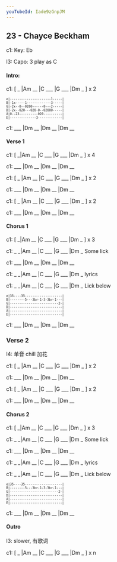 ```yaml
---
youTubeId: Iade9zGnpJM
---
```


## 23 - Chayce Beckham

c1: Key: Eb

l3: Capo: 3 play as C

#### Intro:

c1: [ _ |Am __ |C ___ |G ___ |Dm _ ] x 2

<span style="font-size:0.7em;">

```
e|----------------------1-----|
B|-1x-----1-------------3-----|
G|-2x--0--0200------0---2-----|
D|-2x--020---020-0--02000-----|
A|0--23----------020----------|
E|--------------3-------------|
```
</span>

c1: ___ |Dm __ |Dm __ |Dm __

#### Verse 1

c1: [ _|Am __ |C ___ |G ___ |Dm _ ] x 4

c1: ___ |Dm __ |Dm __ |Dm __

c1: [ _ |Am __ |C ___ |G ___ |Dm _ ] x 2

c1: ___ |Dm __ |Dm __ |Dm __

c1: [ _ |Am __ |C ___ |G ___ |Dm _ ] x 2

c1: ___ |Dm __ |Dm __ |Dm __

#### Chorus 1

c1: [ _|Am __ |C ___ |G ___ |Dm _ ] x 3

c1: _ _|Am __ |C ___ |G ___ |Dm _  Some lick

c1: ___ |Dm __ |Dm __ |Dm __

c1: _ _|Am __ |C ___ |G ___ |Dm _  lyrics

c1: _ _|Am __ |C ___ |G ___ |Dm _  Lick below

<span style="font-size:0.7em;">

```
e|35----35--------------------|
B|--------5---3br-1-3-3br-1---|
G|--------------------------2-|
D|----------------------------|
A|----------------------------|
E|----------------------------|
```
</span>

c1: ___ |Dm __ |Dm __ |Dm __

### Verse 2

l4: 单音 chill 加花

c1: [ _ |Am __ |C ___ |G ___ |Dm _ ] x 2

c1: ___ |Dm __ |Dm __ |Dm __

c1: [ _ |Am __ |C ___ |G ___ |Dm _ ] x 2

c1: ___ |Dm __ |Dm __ |Dm __

#### Chorus 2

c1: [ _|Am __ |C ___ |G ___ |Dm _ ] x 3

c1: _ _|Am __ |C ___ |G ___ |Dm _  Some lick

c1: ___ |Dm __ |Dm __ |Dm __

c1: _ _|Am __ |C ___ |G ___ |Dm _  lyrics

c1: _ _|Am __ |C ___ |G ___ |Dm _  Lick below

<span style="font-size:0.7em;">

```
e|35----35--------------------|
B|--------5---3br-1-3-3br-1---|
G|--------------------------2-|
D|----------------------------|
A|----------------------------|
E|----------------------------|
```
</span>

c1: ___ |Dm __ |Dm __ |Dm __

#### Outro

l3: slower, 有歌词

c1: [ _ |Am __ |C ___ |G ___ |Dm _ ] x n
